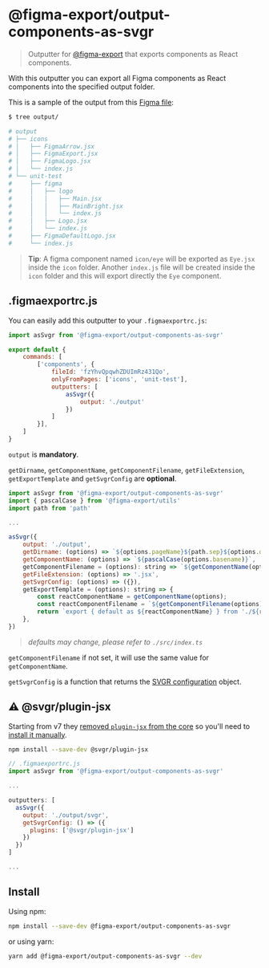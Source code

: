 # @figma-export/output-components-as-svgr

> Outputter for [@figma-export](https://github.com/marcomontalbano/figma-export) that exports components as React components.

With this outputter you can export all Figma components as React components into the specified output folder.

This is a sample of the output from this [Figma file](https://www.figma.com/file/fzYhvQpqwhZDUImRz431Qo):

```sh
$ tree output/

# output
# ├── icons
# │   ├── FigmaArrow.jsx
# │   ├── FigmaExport.jsx
# │   ├── FigmaLogo.jsx
# │   └── index.js
# └── unit-test
#     ├── figma
#     │   ├── logo
#     │   │   ├── Main.jsx
#     │   │   ├── MainBright.jsx
#     │   │   └── index.js
#     │   ├── Logo.jsx
#     │   └── index.js
#     ├── FigmaDefaultLogo.jsx
#     └── index.js
```

> **Tip**: A figma component named `icon/eye` will be exported as `Eye.jsx` inside the `icon` folder. Another `index.js` file will be created inside the `icon` folder and this will export directly the `Eye` component.

## .figmaexportrc.js

You can easily add this outputter to your `.figmaexportrc.js`:

```js
import asSvgr from '@figma-export/output-components-as-svgr'

export default {
    commands: [
        ['components', {
            fileId: 'fzYhvQpqwhZDUImRz431Qo',
            onlyFromPages: ['icons', 'unit-test'],
            outputters: [
                asSvgr({
                    output: './output'
                })
            ]
        }],
    ]
}
```

`output` is **mandatory**.

`getDirname`, `getComponentName`, `getComponentFilename`, `getFileExtension`, `getExportTemplate` and `getSvgrConfig` are **optional**.

```js
import asSvgr from '@figma-export/output-components-as-svgr'
import { pascalCase } from '@figma-export/utils'
import path from 'path'

...

asSvgr({
    output: './output',
    getDirname: (options) => `${options.pageName}${path.sep}${options.dirname}`,
    getComponentName: (options) => `${pascalCase(options.basename)}`,
    getComponentFilename = (options): string => `${getComponentName(options)}`,
    getFileExtension: (options) => '.jsx',
    getSvgrConfig: (options) => ({}),
    getExportTemplate = (options): string => {
        const reactComponentName = getComponentName(options);
        const reactComponentFilename = `${getComponentFilename(options)}${getFileExtension(options)}`;
        return `export { default as ${reactComponentName} } from './${reactComponentFilename}';`;
    },
})
```

> *defaults may change, please refer to `./src/index.ts`*

`getComponentFilename` if not set, it will use the same value for `getComponentName`.

`getSvgrConfig` is a function that returns the [SVGR configuration](https://react-svgr.com/docs/options/) object.

## :warning: @svgr/plugin-jsx

Starting from v7 they [removed `plugin-jsx` from the core](https://github.com/gregberge/svgr/releases/tag/v7.0.0) so you'll need to [install it manually](https://www.npmjs.com/package/@svgr/plugin-jsx).

```sh
npm install --save-dev @svgr/plugin-jsx
```

```js
// .figmaexportrc.js
import asSvgr from '@figma-export/output-components-as-svgr'

...

outputters: [
  asSvgr({
    output: './output/svgr',
    getSvgrConfig: () => ({
      plugins: ['@svgr/plugin-jsx']
    })
  })
]

...
```

## Install

Using npm:

```sh
npm install --save-dev @figma-export/output-components-as-svgr
```

or using yarn:

```sh
yarn add @figma-export/output-components-as-svgr --dev
```
